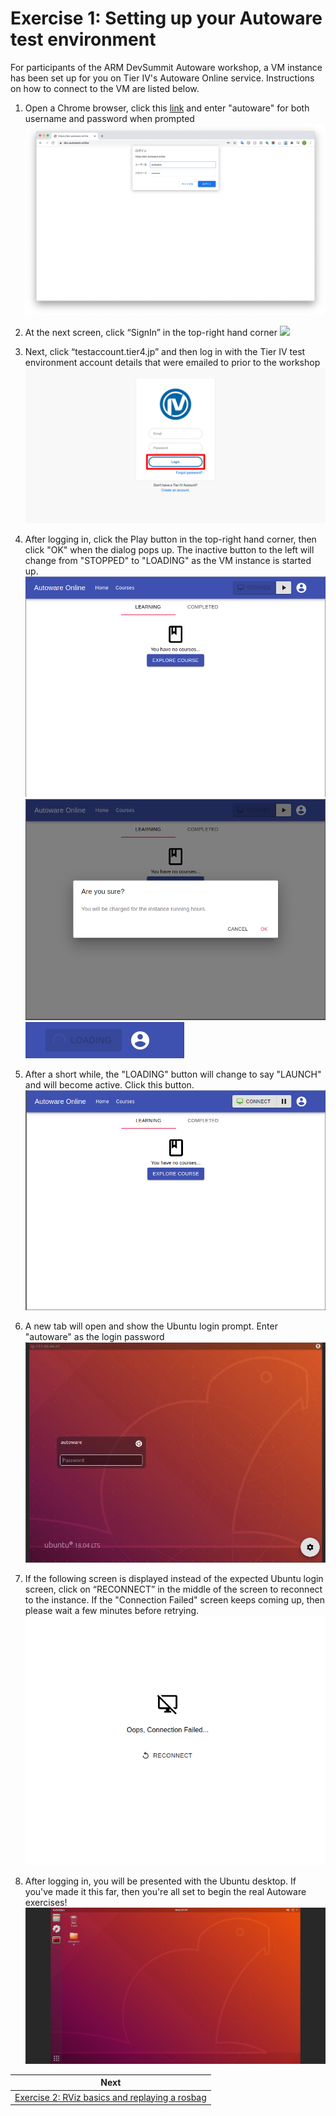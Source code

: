 # Exercise 1: Setting up your Autoware test environment

For participants of the ARM DevSummit Autoware workshop, a VM instance has been set up for you on Tier IV's Autoware Online service. Instructions on how to connect to the VM are listed below.

1. Open a Chrome browser, click this [link](https://autoware:autoware@dev.autoware.online/) and enter "autoware" for both username and password when prompted
![](images/exercise1/01_autowareonline_login.png)

2. At the next screen, click “SignIn” in the top-right hand corner
![](images/exercise1/02_signin.png)

1. Next, click “testaccount.tier4.jp” and then log in with the Tier IV test environment account details that were emailed to prior to the workshop
![](images/exercise1/03_signin_dialog.png)

4. After logging in, click the Play button in the top-right hand corner, then click "OK" when the dialog pops up. The inactive button to the left will change from "STOPPED" to "LOADING" as the VM instance is started up. 
![](images/exercise1/04_postlogin.png)
![](images/exercise1/05_charge_dialog.png)
![](images/exercise1/06_loading.png)

5. After a short while, the "LOADING" button will change to say "LAUNCH" and will become active. Click this button.
![](images/exercise1/07_connect.png)

6. A new tab will open and show the Ubuntu login prompt. Enter "autoware" as the login password
![](images/exercise1/08_ubuntu_login.png)

7. If the following screen is displayed instead of the expected Ubuntu login screen, click on “RECONNECT” in the middle of the screen to reconnect to the instance. If the "Connection Failed" screen keeps coming up, then please wait a few minutes before retrying.
![](images/exercise1/09_connection_failed.png)

8. After logging in, you will be presented with the Ubuntu desktop. If you've made it this far, then you're all set to begin the real Autoware exercises!
![](images/exercise1/10_ubuntu_desktop.png)

| Next |
| ---- |
| [Exercise 2: RViz basics and replaying a rosbag](exercise2.md) |
